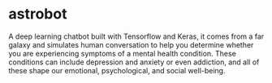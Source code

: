 # astrobot
A deep learning chatbot built with Tensorflow and Keras, it comes from a far galaxy and simulates human conversation to help you determine whether you are experiencing symptoms of a mental health condition. These conditions can include depression and anxiety or even addiction, and all of these shape our emotional, psychological, and social well-being. 
